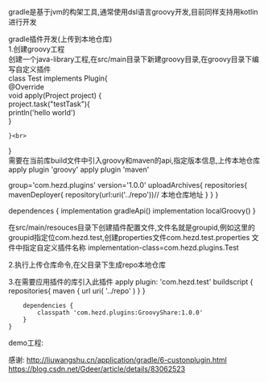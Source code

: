 gradle是基于jvm的构架工具,通常使用dsl语言groovy开发,目前同样支持用kotlin进行开发

gradle插件开发(上传到本地仓库)<br>
1.创建groovy工程<br>
创建一个java-library工程,在src/main目录下新建groovy目录,在groovy目录下编写自定义插件<br>
class Test implements Plugin<Project>{<br>
    @Override<br>
    void apply(Project project) {<br>
        project.task("testTask"){<br>
           println('hello world')<br>
        }<br>

    }<br>
}<br>
需要在当前库build文件中引入groovy和maven的api,指定版本信息,上传本地仓库
apply plugin 'groovy'
apply plugin 'maven'

group='com.hezd.plugins'
version='1.0.0'
uploadArchives{
    repositories{
        mavenDeployer{
            repository(url:uri('../repo'))// 本地仓库地址
        }
    }
}

dependences {
    implementation gradleApi()
    implementation localGroovy()
}

在src/main/resouces目录下创建插件配置文件,文件名就是groupid,例如这里的groupid指定位com.hezd.test,创建properties文件com.hezd.test.properties
文件中指定自定义插件名称
implementation-class=com.hezd.plugins.Test

2.执行上传仓库命令,在父目录下生成repo本地仓库

3.在需要应用插件的库引入此插件
    apply plugin: 'com.hezd.test'
    buildscript {
        repositories{
            maven {
                url uri(
                        '../repo'
                )
            }
        }

        dependencies {
            classpath 'com.hezd.plugins:GroovyShare:1.0.0'
        }
    }

demo工程:



感谢:
http://liuwangshu.cn/application/gradle/6-custonplugin.html
https://blog.csdn.net/Gdeer/article/details/83062523
